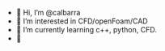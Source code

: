 - 👋 Hi, I’m @calbarra
- 👀 I’m interested in CFD/openFoam/CAD
- 🌱 I’m currently learning c++, python, CFD.
- 💞️ 

<!---
calbarra/calbarra is a ✨ special ✨ repository because its `README.md` (this file) appears on your GitHub profile.
You can click the Preview link to take a look at your changes.
--->
